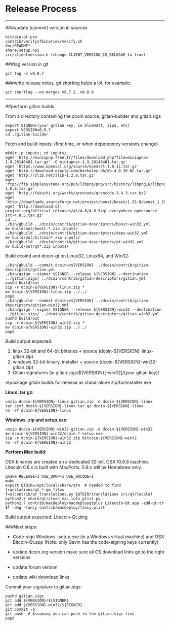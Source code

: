 Release Process
====================

* * *

###update (commit) version in sources


	bitcoin-qt.pro
	contrib/verifysfbinaries/verify.sh
	doc/README*
	share/setup.nsi
	src/clientversion.h (change CLIENT_VERSION_IS_RELEASE to true)

###tag version in git

	git tag -s v0.8.7

###write release notes. git shortlog helps a lot, for example:

	git shortlog --no-merges v0.7.2..v0.8.0

* * *

##perform gitian builds

 From a directory containing the dcoin source, gitian-builder and gitian.sigs
  
	export SIGNER=(your gitian key, ie bluematt, sipa, etc)
	export VERSION=0.8.7
	cd ./gitian-builder

 Fetch and build inputs: (first time, or when dependency versions change)

	mkdir -p inputs; cd inputs/
	wget 'http://miniupnp.free.fr/files/download.php?file=miniupnpc-1.9.20140401.tar.gz' -O miniupnpc-1.9.20140401.tar.gz'
	wget 'https://www.openssl.org/source/openssl-1.0.1i.tar.gz'
	wget 'http://download.oracle.com/berkeley-db/db-4.8.30.NC.tar.gz'
	wget 'http://zlib.net/zlib-1.2.8.tar.gz'
	wget 'ftp://ftp.simplesystems.org/pub/libpng/png/src/history/libpng16/libpng-1.6.8.tar.gz'
	wget 'http://fukuchi.org/works/qrencode/qrencode-3.4.3.tar.bz2'
	wget 'http://downloads.sourceforge.net/project/boost/boost/1.55.0/boost_1_55_0.tar.bz2'
	wget 'http://download.qt-project.org/official_releases/qt/4.8/4.8.5/qt-everywhere-opensource-src-4.8.5.tar.gz'
	cd ..
	./bin/gbuild ../dcoin/contrib/gitian-descriptors/boost-win32.yml
	mv build/out/boost-*.zip inputs/
	./bin/gbuild ../dcoin/contrib/gitian-descriptors/deps-win32.yml
	mv build/out/bitcoin*.zip inputs/
	./bin/gbuild ../dcoin/contrib/gitian-descriptors/qt-win32.yml
	mv build/out/qt*.zip inputs/

 Build dcoind and dcoin-qt on Linux32, Linux64, and Win32:
  
	./bin/gbuild --commit dcoin=v${VERSION} ../dcoin/contrib/gitian-descriptors/gitian.yml
	./bin/gsign --signer $SIGNER --release ${VERSION} --destination ../gitian.sigs/ ../dcoin/contrib/gitian-descriptors/gitian.yml
	pushd build/out
	zip -r dcoin-${VERSION}-linux.zip *
	mv dcoin-${VERSION}-linux.zip ../../
	popd
	./bin/gbuild --commit dcoin=v${VERSION} ../dcoin/contrib/gitian-descriptors/gitian-win32.yml
	./bin/gsign --signer $SIGNER --release ${VERSION}-win32 --destination ../gitian.sigs/ ../dcoin/contrib/gitian-descriptors/gitian-win32.yml
	pushd build/out
	zip -r dcoin-${VERSION}-win32.zip *
	mv dcoin-${VERSION}-win32.zip ../../
	popd

  Build output expected:

  1. linux 32-bit and 64-bit binaries + source (dcoin-${VERSION}-linux-gitian.zip)
  2. windows 32-bit binary, installer + source (dcoin-${VERSION}-win32-gitian.zip)
  3. Gitian signatures (in gitian.sigs/${VERSION}[-win32]/(your gitian key)/

repackage gitian builds for release as stand-alone zip/tar/installer exe

**Linux .tar.gz:**

	unzip dcoin-${VERSION}-linux-gitian.zip -d dcoin-${VERSION}-linux
	tar czvf dcoin-${VERSION}-linux.tar.gz dcoin-${VERSION}-linux
	rm -rf dcoin-${VERSION}-linux

**Windows .zip and setup.exe:**

	unzip dcoin-${VERSION}-win32-gitian.zip -d dcoin-${VERSION}-win32
	mv dcoin-${VERSION}-win32/dcoin-*-setup.exe .
	zip -r dcoin-${VERSION}-win32.zip bitcoin-${VERSION}-win32
	rm -rf dcoin-${VERSION}-win32

**Perform Mac build:**

  OSX binaries are created on a dedicated 32-bit, OSX 10.6.8 machine.
  Litecoin 0.8.x is built with MacPorts.  0.9.x will be Homebrew only.

	qmake RELEASE=1 USE_UPNP=1 USE_QRCODE=1
	make
	export QTDIR=/opt/local/share/qt4  # needed to find translations/qt_*.qm files
	T=$(contrib/qt_translations.py $QTDIR/translations src/qt/locale)
	python2.7 share/qt/clean_mac_info_plist.py
	python2.7 contrib/macdeploy/macdeployqtplus Litecoin-Qt.app -add-qt-tr $T -dmg -fancy contrib/macdeploy/fancy.plist

 Build output expected: Litecoin-Qt.dmg

###Next steps:

* Code-sign Windows -setup.exe (in a Windows virtual machine) and
  OSX Bitcoin-Qt.app (Note: only Gavin has the code-signing keys currently)

* update dcoin.org version
  make sure all OS download links go to the right versions

* update forum version

* update wiki download links

Commit your signature to gitian.sigs:

	pushd gitian.sigs
	git add ${VERSION}/${SIGNER}
	git add ${VERSION}-win32/${SIGNER}
	git commit -a
	git push  # Assuming you can push to the gitian.sigs tree
	popd

